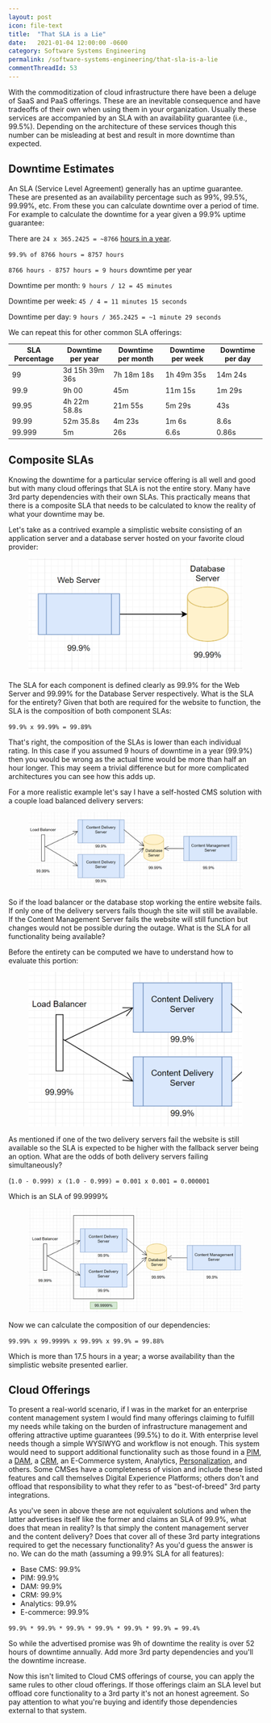 ```yaml
---
layout: post
icon: file-text
title:  "That SLA is a Lie"
date:   2021-01-04 12:00:00 -0600
category: Software Systems Engineering
permalink: /software-systems-engineering/that-sla-is-a-lie
commentThreadId: 53
---
```


With the commoditization of cloud infrastructure there have been a deluge of SaaS and PaaS offerings.
These are an inevitable consequence and have tradeoffs of their own when using them in your organization.
Usually these services are accompanied by an SLA with an availability guarantee (i.e., 99.5%). Depending
on the architecture of these services though this number can be misleading at best and result in
more downtime than expected.

## Downtime Estimates

An SLA (Service Level Agreement) generally has an uptime guarantee. These are presented as an availability percentage
such as 99%, 99.5%, 99.99%, etc. From these you can calculate downtime over a period of time. For example to calculate
the downtime for a year given a 99.9% uptime guarantee:

There are `24 x 365.2425 = ~8766` [hours in a year](https://en.wikipedia.org/wiki/Year).

`99.9% of 8766 hours = 8757 hours`

`8766 hours - 8757 hours = 9 hours` downtime per year

Downtime per month: `9 hours / 12 = 45 minutes`

Downtime per week: `45 / 4 = 11 minutes 15 seconds`

Downtime per day: `9 hours / 365.2425 = ~1 minute 29 seconds`

We can repeat this for other common SLA offerings:

| SLA Percentage | Downtime per year | Downtime per month | Downtime per week     | Downtime per day     |
|----------------|-------------------|--------------------|-----------------------|----------------------|
| 99             | 3d 15h 39m 36s    | 7h 18m 18s         | 1h 49m 35s            | 14m 24s              |
| 99.9           | 9h 00             | 45m                | 11m 15s               | 1m 29s               |
| 99.95          | 4h 22m 58.8s      | 21m 55s            | 5m 29s                | 43s                  |
| 99.99          | 52m 35.8s         |  4m 23s            | 1m 6s                 | 8.6s                 |
| 99.999         | 5m                | 26s                | 6.6s                  | 0.86s                |

## Composite SLAs

Knowing the downtime for a particular service offering is all well and good but with many cloud offerings
that SLA is not the entire story. Many have 3rd party dependencies with their own SLAs. This practically means
that there is a composite SLA that needs to be calculated to know the reality of what your downtime may be.

Let's take as a contrived example a simplistic website consisting of an application server and a database server hosted
on your favorite cloud provider:

<figure>
  <img src="/media-library/software-systems-engineering/sla-1.png" alt="Simple Website Architecture">
</figure>

The SLA for each component is defined clearly as 99.9% for the Web Server and 99.99% for the Database Server respectively. What is the SLA for the entirety? Given that both are required for the website to function, the
SLA is the composition of both component SLAs:

`99.9% x 99.99% = 99.89%`

That's right, the composition of the SLAs is lower than each individual rating. In this case if you assumed 9 hours of
downtime in a year (99.9%) then you would be wrong as the actual time would be more than half an hour longer. This may
seem a trivial difference but for more complicated architectures you can see how this adds up.

For a more realistic example let's say I have a self-hosted CMS solution with a couple load balanced delivery servers:

<figure>
  <img src="/media-library/software-systems-engineering/sla-2.png" alt="Scaled Website Architecture">
</figure>

So if the load balancer or the database stop working the entire website fails. If only one of the delivery servers
fails though the site will still be available. If the Content Management Server fails the website will still function
but changes would not be possible during the outage. What is the SLA for all functionality being available?

Before the entirety can be computed we have to understand how to evaluate this portion:

<figure>
  <img src="/media-library/software-systems-engineering/sla-3.png" alt="Load Balancer">
</figure>

As mentioned if one of the two delivery servers fail the website is still available so the SLA is expected to be higher
with the fallback server being an option. What are the odds of both delivery servers failing simultaneously?

(`1.0 - 0.999) x (1.0 - 0.999) = 0.001 x 0.001 = 0.000001`

Which is an SLA of 99.9999%

<figure>
  <img src="/media-library/software-systems-engineering/sla-4.png" alt="Load Balancer">
</figure>

Now we can calculate the composition of our dependencies:

`99.99% x 99.9999% x 99.99% x 99.9% = 99.88%`

Which is more than 17.5 hours in a year; a worse availability than the simplistic website presented earlier.

## Cloud Offerings

To present a real-world scenario, if I was in the market for an enterprise content management system I would find many
offerings claiming to fulfill my needs while taking on the burden of infrastructure management and
offering attractive uptime guarantees (99.5%) to do it. With enterprise level needs though a simple WYSIWYG and workflow is not enough. This system would need to support additional functionality such as those found in a [PIM](https://en.wikipedia.org/wiki/Product_information_management),
a [DAM](https://en.wikipedia.org/wiki/Digital_asset_management), a [CRM](https://en.wikipedia.org/wiki/Customer_relationship_management), an E-Commerce system, Analytics, [Personalization](https://en.wikipedia.org/wiki/Personalization#Web_pages), and others. Some CMSes have a completeness of vision and include these listed features
and call themselves Digital Experience Platforms; others don't and offload that responsibility to what they
refer to as "best-of-breed" 3rd party integrations.

As you've seen in above these are not equivalent solutions and when the latter advertises itself
like the former and claims an SLA of 99.9%, what does that mean in reality? Is that simply the content
management server and the content delivery? Does that cover all of these 3rd party integrations required
to get the necessary functionality? As you'd guess the answer is no. We can do the math (assuming
a 99.9% SLA for all features):

- Base CMS: 99.9%
- PIM: 99.9%
- DAM: 99.9%
- CRM: 99.9%
- Analytics: 99.9%
- E-commerce: 99.9%

`99.9% * 99.9% * 99.9% * 99.9% * 99.9% * 99.9% = 99.4%`

So while the advertised promise was 9h of downtime the reality is over 52 hours of downtime annually.
Add more 3rd party dependencies and you'll the downtime increase.

Now this isn't limited to Cloud CMS offerings of course, you can apply the same rules to other cloud offerings.
If those offerings claim an SLA level but offload core functionality to a 3rd party it's not an honest agreement.
So pay attention to what you're buying and identify those dependencies external to that system.
